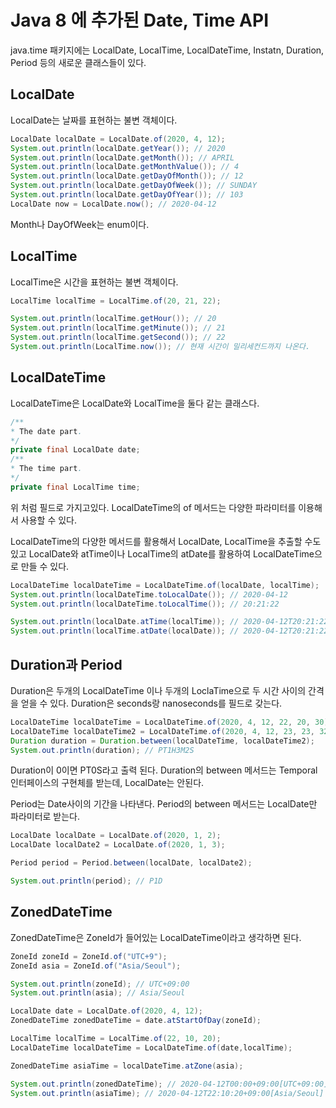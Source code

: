 # Java 8 에 추가된 Date, Time API

java.time 패키지에는 LocalDate, LocalTime, LocalDateTime, Instatn, Duration, Period 등의 새로운 클래스들이 있다.

## LocalDate

LocalDate는 날짜를 표현하는 불변 객체이다.

```java
LocalDate localDate = LocalDate.of(2020, 4, 12);
System.out.println(localDate.getYear()); // 2020
System.out.println(localDate.getMonth()); // APRIL
System.out.println(localDate.getMonthValue()); // 4
System.out.println(localDate.getDayOfMonth()); // 12
System.out.println(localDate.getDayOfWeek()); // SUNDAY
System.out.println(localDate.getDayOfYear()); // 103
LocalDate now = LocalDate.now(); // 2020-04-12
```

Month나 DayOfWeek는 enum이다.

## LocalTime

LocalTime은 시간을 표현하는 불변 객체이다.

```java
LocalTime localTime = LocalTime.of(20, 21, 22);

System.out.println(localTime.getHour()); // 20
System.out.println(localTime.getMinute()); // 21
System.out.println(localTime.getSecond()); // 22
System.out.println(LocalTime.now()); // 현재 시간이 밀리세컨드까지 나온다.
```

## LocalDateTime

LocalDateTime은 LocalDate와 LocalTime을 둘다 같는 클래스다.

```java
/**
* The date part.
*/
private final LocalDate date;
/**
* The time part.
*/
private final LocalTime time;
```

위 처럼 필드로 가지고있다. LocalDateTime의 of 메서드는 다양한 파라미터를 이용해서 사용할 수 있다.

LocalDateTime의 다양한 메서드를 활용해서 LocalDate, LocalTime을 추출할 수도 있고 LocalDate와 atTime이나 LocalTime의 atDate를 활용하여 LocalDateTime으로 만들 수 있다.

```java
LocalDateTime localDateTime = LocalDateTime.of(localDate, localTime);
System.out.println(localDateTime.toLocalDate()); // 2020-04-12
System.out.println(localDateTime.toLocalTime()); // 20:21:22

System.out.println(localDate.atTime(localTime)); // 2020-04-12T20:21:22
System.out.println(localTime.atDate(localDate)); // 2020-04-12T20:21:22
```

## Duration과 Period

Duration은 두개의 LocalDateTime 이나 두개의 LoclaTime으로 두 시간 사이의 간격을 얻을 수 있다. Duration은 seconds랑 nanoseconds를 필드로 갖는다.

```java
LocalDateTime localDateTime = LocalDateTime.of(2020, 4, 12, 22, 20, 30);
LocalDateTime localDateTime2 = LocalDateTime.of(2020, 4, 12, 23, 23, 32);
Duration duration = Duration.between(localDateTime, localDateTime2);
System.out.println(duration); // PT1H3M2S
```

Duration이 0이면 PT0S라고 출력 된다. Duration의 between 메서드는 Temporal 인터페이스의 구현체를 받는데, LocalDate는 안된다.

Period는 Date사이의 기간을 나타낸다. Period의 between 메서드는 LocalDate만 파라미터로 받는다.

```java
LocalDate localDate = LocalDate.of(2020, 1, 2);
LocalDate localDate2 = LocalDate.of(2020, 1, 3);

Period period = Period.between(localDate, localDate2);

System.out.println(period); // P1D
```

## ZonedDateTime

ZonedDateTime은 ZoneId가 들어있는 LocalDateTime이라고 생각하면 된다.

```java
ZoneId zoneId = ZoneId.of("UTC+9");
ZoneId asia = ZoneId.of("Asia/Seoul");

System.out.println(zoneId); // UTC+09:00
System.out.println(asia); // Asia/Seoul

LocalDate date = LocalDate.of(2020, 4, 12);
ZonedDateTime zonedDateTime = date.atStartOfDay(zoneId);

LocalTime localTime = LocalTime.of(22, 10, 20);
LocalDateTime localDateTime = LocalDateTime.of(date,localTime);

ZonedDateTime asiaTime = localDateTime.atZone(asia);

System.out.println(zonedDateTime); // 2020-04-12T00:00+09:00[UTC+09:00]
System.out.println(asiaTime); // 2020-04-12T22:10:20+09:00[Asia/Seoul]
```

